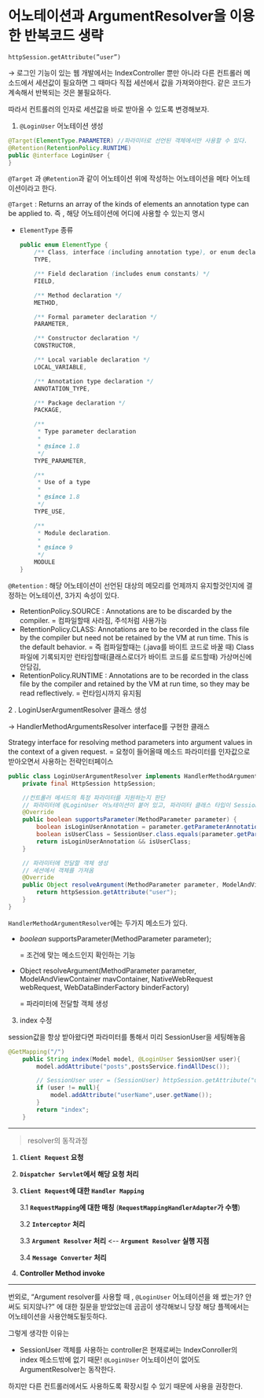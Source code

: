 # 어노테이션과 ArgumentResolver을 이용한 반복코드 생략

`httpSession.getAttribute(”user”)` 

→ 로그인 기능이 있는 웹 개발에서는 IndexController 뿐만 아니라 다른 컨트롤러 메소드에서 세션값이 필요하면 그 때마다 직접 세션에서 값을 가져와야한다. 같은 코드가 계속해서 반복되는 것은 불필요하다.

따라서 컨트롤러의 인자로 세션값을 바로 받아올 수 있도록 변경해보자.

1. `@LoginUser` 어노테이션 생성

```java
@Target(ElementType.PARAMETER) //파라미터로 선언된 객체에서만 사용할 수 있다.
@Retention(RetentionPolicy.RUNTIME)
public @interface LoginUser {
}
```

`@Target` 과 `@Retention`과 같이 어노테이션 위에 작성하는 어노테이션을 메타 어노테이션이라고 한다. 

`@Target` : Returns an array of the kinds of elements an annotation type can be applied to. 즉 , 해당 어노테이션에 어디에 사용할 수 있는지 명시

- `ElementType` 종류
    
    ```java
    public enum ElementType {
        /** Class, interface (including annotation type), or enum declaration */
        TYPE,
    
        /** Field declaration (includes enum constants) */
        FIELD,
    
        /** Method declaration */
        METHOD,
    
        /** Formal parameter declaration */
        PARAMETER,
    
        /** Constructor declaration */
        CONSTRUCTOR,
    
        /** Local variable declaration */
        LOCAL_VARIABLE,
    
        /** Annotation type declaration */
        ANNOTATION_TYPE,
    
        /** Package declaration */
        PACKAGE,
    
        /**
         * Type parameter declaration
         *
         * @since 1.8
         */
        TYPE_PARAMETER,
    
        /**
         * Use of a type
         *
         * @since 1.8
         */
        TYPE_USE,
    
        /**
         * Module declaration.
         *
         * @since 9
         */
        MODULE
    }
    ```
    

`@Retention` : 해당 어노테이션이 선언된 대상의 메모리를 언제까지 유지할것인지에 결정하는 어노테이션, 3가지 속성이 있다.

- RetentionPolicy.SOURCE : Annotations are to be discarded by the compiler. = 컴파일할때 사라짐, 주석처럼 사용가능
- RetentionPolicy.CLASS: Annotations are to be recorded in the class file by the compiler but need not be retained by the VM at run time. This is the default behavior. = 즉 컴파일할때는 (.java를 바이트 코드로 바꿀 때) Class 파일에 기록되지만 런타임할때(클래스로더가 바이트 코드를 로드할때) 가상머신에 안담김,
- RetentionPolicy.RUNTIME : Annotations are to be recorded in the class file by the compiler and retained by the VM at run time, so they may be read reflectively. = 런타임시까지 유지됨

2 . LoginUserArgumentResolver 클래스 생성

→ HandlerMethodArgumentsResolver interface를 구현한 클래스

Strategy interface for resolving method parameters into argument values in the context of a given request. = 요청이 들어올때 메소드 파라미터를 인자값으로 받아오면서 사용하는 전략인터페이스

```java
public class LoginUserArgumentResolver implements HandlerMethodArgumentResolver {
    private final HttpSession httpSession;

    //컨트롤러 메서드의 특정 파라미터를 지원하는지 판단
    // 파라미터에 @LoginUser 어노테이션이 붙어 있고, 파라미터 클래스 타입이 SessionUser.class 일 경우 true 반환
    @Override
    public boolean supportsParameter(MethodParameter parameter) {
        boolean isLoginUserAnnotation = parameter.getParameterAnnotation(LoginUser.class) != null;
        boolean isUserClass = SessionUser.class.equals(parameter.getParameterType());
        return isLoginUserAnnotation && isUserClass;
    }

    // 파라미터에 전달할 객체 생성
    // 세션에서 객체를 가져옴
    @Override
    public Object resolveArgument(MethodParameter parameter, ModelAndViewContainer mavContainer, NativeWebRequest webRequest, WebDataBinderFactory binderFactory) throws Exception {
        return httpSession.getAttribute("user");
    }
}
```

 

`HandlerMethodArgumentResolver`에는 두가지 메소드가 있다.

- *boolean* supportsParameter(MethodParameter parameter);
    
    =  조건에 맞는 메소드인지 확인하는 기능
    
- Object resolveArgument(MethodParameter parameter, ModelAndViewContainer mavContainer, NativeWebRequest webRequest, WebDataBinderFactory binderFactory)
    
    = 파라미터에 전달할 객체 생성
    

3. index 수정

session값을 항상 받아왔다면 파라미터를 통해서 미리 SessionUser을 세팅해놓음

```java
@GetMapping("/")
    public String index(Model model, @LoginUser SessionUser user){
        model.addAttribute("posts",postsService.findAllDesc());

        // SessionUser user = (SessionUser) httpSession.getAttribute("user");
        if (user != null){
            model.addAttribute("userName",user.getName());
        }
        return "index";
    }
```
---
> resolver의 동작과정

1. **`Client Request` 요청**
2. **`Dispatcher Servlet`에서 해당 요청 처리**
3. **`Client Request`에 대한 `Handler Mapping`**
    
    3.1 **`RequestMapping`에 대한 매칭** (**`RequestMappingHandlerAdapter`가 수행**)
    
    3.2 **`Interceptor` 처리**
    
    3.3 **`Argument Resolver` 처리** <-- **`Argument Resolver` 실행 지점**
    
    3.4 **`Message Converter` 처리**
    
4. **Controller Method invoke**

---

번외로, “Argument resolver를 사용할 때 , `@LoginUser` 어노테이션을 왜 썼는가? 안써도 되지않나?” 에 대한 질문을 받았었는데 곰곰이 생각해보니 당장 해당 플젝에서는 어노테이션을 사용안해도될듯하다.

그렇게 생각한 이유는 

- SessionUser 객체를 사용하는 controller은 현재로써는 IndexConroller의 index 메소드밖에 없기 때문!  `@LoginUser` 어노테이션이 없어도 ArgumentResolver는 동작한다.

하지만 다른 컨트롤러에서도 사용하도록 확장시킬 수 있기 때문에 사용을 권장한다.

